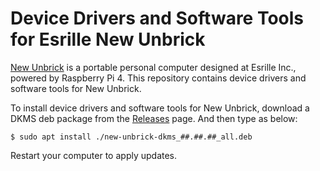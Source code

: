 # Device Drivers and Software Tools for Esrille New Unbrick

[New Unbrick](https://www.esrille.com/new-unbrick.html) is a portable personal computer designed at Esrille Inc., powered by Raspberry Pi 4. This repository contains device drivers and software tools for New Unbrick.

To install device drivers and software tools for New Unbrick, download a DKMS deb package from the [Releases](https://github.com/esrille/new-unbrick/releases) page. And then type as below:

```
$ sudo apt install ./new-unbrick-dkms_##.##.##_all.deb
```

Restart your computer to apply updates.
